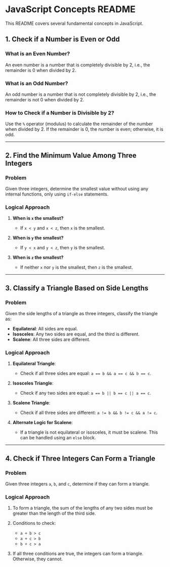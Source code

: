 # JavaScript Concepts README

This README covers several fundamental concepts in JavaScript.

## 1. Check if a Number is Even or Odd

### What is an Even Number?
An even number is a number that is completely divisible by 2, i.e., the remainder is 0 when divided by 2.

### What is an Odd Number?
An odd number is a number that is not completely divisible by 2, i.e., the remainder is not 0 when divided by 2.

### How to Check if a Number is Divisible by 2?
Use the `%` operator (modulus) to calculate the remainder of the number when divided by 2. If the remainder is 0, the number is even; otherwise, it is odd.

---

## 2. Find the Minimum Value Among Three Integers

### Problem
Given three integers, determine the smallest value without using any internal functions, only using `if-else` statements.

### Logical Approach
1. **When is `x` the smallest?**
   - If `x < y` and `x < z`, then `x` is the smallest.

2. **When is `y` the smallest?**
   - If `y < x` and `y < z`, then `y` is the smallest.

3. **When is `z` the smallest?**
   - If neither `x` nor `y` is the smallest, then `z` is the smallest.

---

## 3. Classify a Triangle Based on Side Lengths

### Problem
Given the side lengths of a triangle as three integers, classify the triangle as:
- **Equilateral**: All sides are equal.
- **Isosceles**: Any two sides are equal, and the third is different.
- **Scalene**: All three sides are different.

### Logical Approach
1. **Equilateral Triangle**:
   - Check if all three sides are equal: `a == b && a == c && b == c`.

2. **Isosceles Triangle**:
   - Check if any two sides are equal: `a == b || b == c || a == c`.

3. **Scalene Triangle**:
   - Check if all three sides are different: `a != b && b != c && a != c`.

4. **Alternate Logic for Scalene**:
   - If a triangle is not equilateral or isosceles, it must be scalene. This can be handled using an `else` block.

---

## 4. Check if Three Integers Can Form a Triangle

### Problem
Given three integers `a`, `b`, and `c`, determine if they can form a triangle.

### Logical Approach
1. To form a triangle, the sum of the lengths of any two sides must be greater than the length of the third side.

2. Conditions to check:
   - `a + b > c`
   - `a + c > b`
   - `b + c > a`

3. If all three conditions are true, the integers can form a triangle. Otherwise, they cannot.

